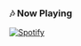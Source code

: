 ### 🎶 Now Playing
[![Spotify](https://img.shields.io/badge/Spotify-Listen%20Now-%231DB954?style=for-the-badge&logo=spotify&logoColor=white)](https://open.spotify.com/track/16GaH0xzbRs6R6GcKjwvUE)

